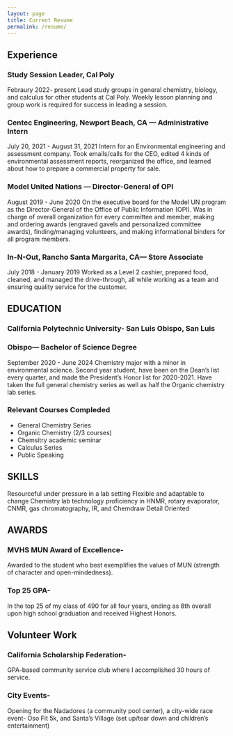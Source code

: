 ```yaml
---
layout: page
title: Current Resume
permalink: /resume/
---
```


## Experience
### Study Session Leader, Cal Poly 
Febraury 2022- present 
Lead study groups in general chemistry, biology, and calculus for other students at Cal Poly. Weekly lesson planning and group work is required for success in leading a session. 

### Centec Engineering, Newport Beach, CA — Administrative Intern
July 20, 2021 - August 31, 2021
Intern for an Environmental engineering and assessment company.
Took emails/calls for the CEO, edited 4 kinds of environmental
assessment reports, reorganized the office, and learned about how to
prepare a commercial property for sale.

### Model United Nations — Director-General of OPI
August 2019 - June 2020
On the executive board for the Model UN program as the
Director-General of the Office of Public Information (OPI). Was in
charge of overall organization for every committee and member,
making and ordering awards (engraved gavels and personalized
committee awards), finding/managing volunteers, and making
informational binders for all program members.

### In-N-Out, Rancho Santa Margarita, CA— Store Associate
July 2018 - January 2019
Worked as a Level 2 cashier, prepared food, cleaned, and managed the
drive-through, all while working as a team and ensuring quality service
for the customer.

## EDUCATION
### California Polytechnic University- San Luis Obispo, San Luis
### Obispo— Bachelor of Science Degree
September 2020 - June 2024
Chemistry major with a minor in environmental science. Second year
student, have been on the Dean’s list every quarter, and made the
President’s Honor list for 2020-2021. Have taken the full general
chemistry series as well as half the Organic chemistry lab series.

### Relevant Courses Compleded 
* General Chemistry Series
* Organic Chemistry (2/3 courses)
* Chemsitry academic seminar
* Calculus Series 
* Public Speaking 

## SKILLS

Resourceful under pressure in a lab setting
Flexible and adaptable to change
Chemistry lab technology proficiency in HNMR, rotary evaporator,
CNMR, gas chromatography, IR, and Chemdraw
Detail Oriented 

## AWARDS
### MVHS MUN Award of Excellence- 
Awarded to the
student who best exemplifies
the values of MUN (strength of
character and
open-mindedness).
### Top 25 GPA- 
In the top 25 of
my class of 490 for all four
years, ending as 8th overall
upon high school graduation
and received Highest Honors.

## Volunteer Work
### California Scholarship Federation- 
GPA-based community service club where
I accomplished 30 hours of
service.

### City Events- 
Opening for the Nadadores (a community pool
center), a city-wide race
event- Oso Fit 5k, and Santa’s
Village (set up/tear down and
children’s entertainment)
